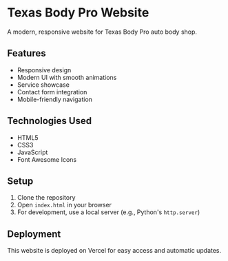 # Texas Body Pro Website

A modern, responsive website for Texas Body Pro auto body shop.

## Features

- Responsive design
- Modern UI with smooth animations
- Service showcase
- Contact form integration
- Mobile-friendly navigation

## Technologies Used

- HTML5
- CSS3
- JavaScript
- Font Awesome Icons

## Setup

1. Clone the repository
2. Open `index.html` in your browser
3. For development, use a local server (e.g., Python's `http.server`)

## Deployment

This website is deployed on Vercel for easy access and automatic updates. 